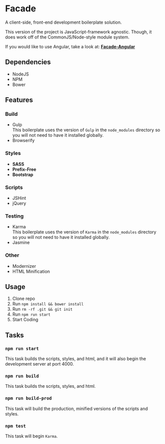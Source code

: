 # Facade

A client-side, front-end development boilerplate solution.

This version of the project is JavaScript-framework agnostic. Though, it does work off of the CommonJS/Node-style module system.

If you would like to use Angular, take a look at: **[Facade-Angular](https://github.com/theponti/facade-angular)**

## Dependencies
* NodeJS
* NPM
* Bower

## Features

### Build
* Gulp  
  This boilerplate uses the version of `Gulp` in the `node_modules` directory so you will not need to have it installed globally.
* Browserify

### Styles
* **SASS**
* **Prefix-Free**
* **Bootstrap**

### Scripts
* JSHint
* jQuery

### Testing
* Karma  
  This boilerplate uses the version of `Karma` in the `node_modules` directory so you will not need to have it installed globally.
* Jasmine

### Other
* Modernizer
* HTML Minification

## Usage
1. Clone repo
2. Run `npm install && bower install`
3. Run `rm -rf .git && git init`
4. Run `npm run start`
5. Start Coding

## Tasks

### `npm run start`
This task builds the scripts, styles, and html, and it will also begin the development server at port 4000.

### `npm run build`
This task builds the scripts, styles, and html.

### `npm run build-prod`
This task will build the production, minified versions of the scripts and styles.

### `npm test`
This task will begin `Karma`.
